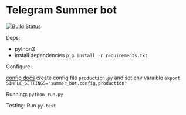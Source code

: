 Telegram Summer bot
==================

[![Build Status](https://travis-ci.org/artemiy-rodionov/summerbot.svg?branch=master)](https://travis-ci.org/artemiy-rodionov/summerbot)

Deps:
- python3
- install dependencies `pip install -r requirements.txt`

Configure:

[config docs](http://simple-settings.readthedocs.io/en/master/)
create config file `production.py` and set env varaible `export SIMPLE_SETTINGS="summer_bot.config,production"`

Running:
`python run.py`

Testing:
Run `py.test`

